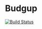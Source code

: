 # Budgup
[![Build Status](https://travis-ci.org/ProjetBudgup/PBudgup.svg?branch=master)](https://travis-ci.org/ProjetBudgup/PBudgup)

